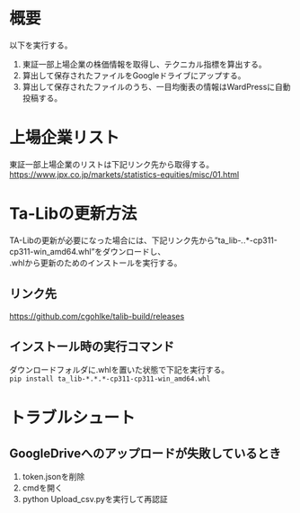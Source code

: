 # 概要
以下を実行する。
1. 東証一部上場企業の株価情報を取得し、テクニカル指標を算出する。
2. 算出して保存されたファイルをGoogleドライブにアップする。
3. 算出して保存されたファイルのうち、一目均衡表の情報はWardPressに自動投稿する。

# 上場企業リスト
東証一部上場企業のリストは下記リンク先から取得する。  
https://www.jpx.co.jp/markets/statistics-equities/misc/01.html

# Ta-Libの更新方法
TA-Libの更新が必要になった場合には、下記リンク先から”ta_lib-*.*.*-cp311-cp311-win_amd64.whl”をダウンロードし、  
.whlから更新のためのインストールを実行する。

## リンク先
https://github.com/cgohlke/talib-build/releases
## インストール時の実行コマンド
ダウンロードフォルダに.whlを置いた状態で下記を実行する。   
`pip install ta_lib-*.*.*-cp311-cp311-win_amd64.whl`

# トラブルシュート
## GoogleDriveへのアップロードが失敗しているとき
1. token.jsonを削除
2. cmdを開く
3. python Upload_csv.pyを実行して再認証